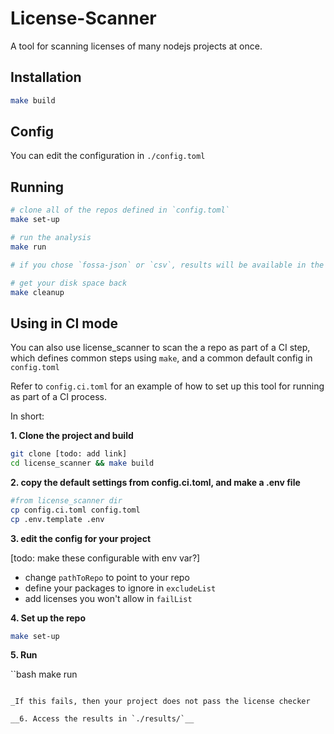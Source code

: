 # License-Scanner

A tool for scanning licenses of many nodejs projects at once. 

## Installation

```bash
make build
```

## Config

You can edit the configuration in `./config.toml`


## Running

```bash
# clone all of the repos defined in `config.toml`
make set-up

# run the analysis
make run

# if you chose `fossa-json` or `csv`, results will be available in the results dir 

# get your disk space back
make cleanup

```


## Using in CI mode

You can also use license_scanner to scan the a repo as part of a CI step, which defines common steps using `make`, and a common default config in `config.toml`

Refer to `config.ci.toml` for an example of how to set up this tool for running as part of a CI process.

In short:

__1. Clone the project and build__

```bash
git clone [todo: add link]
cd license_scanner && make build
```

__2. copy the default settings from config.ci.toml, and make a .env file__
```bash
#from license_scanner dir
cp config.ci.toml config.toml
cp .env.template .env
```

__3. edit the config for your project__

[todo: make these configurable with env var?]
* change `pathToRepo` to point to your repo
* define your packages to ignore in `excludeList`
* add licenses you won't allow in `failList`


__4. Set up the repo__
```bash
make set-up
```

__5. Run__

``bash
make run
```

_If this fails, then your project does not pass the license checker

__6. Access the results in `./results/`__



